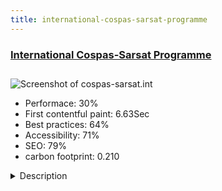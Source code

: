 ```yaml
---
title: international-cospas-sarsat-programme
---
```


<div style="height: 3rem">
  <a href="https://www.cospas-sarsat.int/en/"><h3>International Cospas-Sarsat Programme</h3></a>
</div>
<img loading="lazy" src="/images/thumbs/cospas-sarsat.int.jpg" alt="Screenshot of cospas-sarsat.int" />
<ul>
  <li>Performace: 30%</li>
  <li>
    First contentful paint:
    6.63Sec
  </li>
  <li>Best practices: 64%</li>
  <li>Accessibility: 71%</li>
  <li>SEO: 79%</li>
  <li>carbon footprint: 0.210</li>
</ul>
<details>
  <summary>Description</summary>
  <p>Cospas-Sarsat Programme required an accurate, timely, and reliable website aimed at helping search and rescue authorities. The Cospas-Sarsat team now uses the website to manage International meetings, private documents, real time quality management systems and thousands of contact information in a mobile-first website.</p>
</details>


